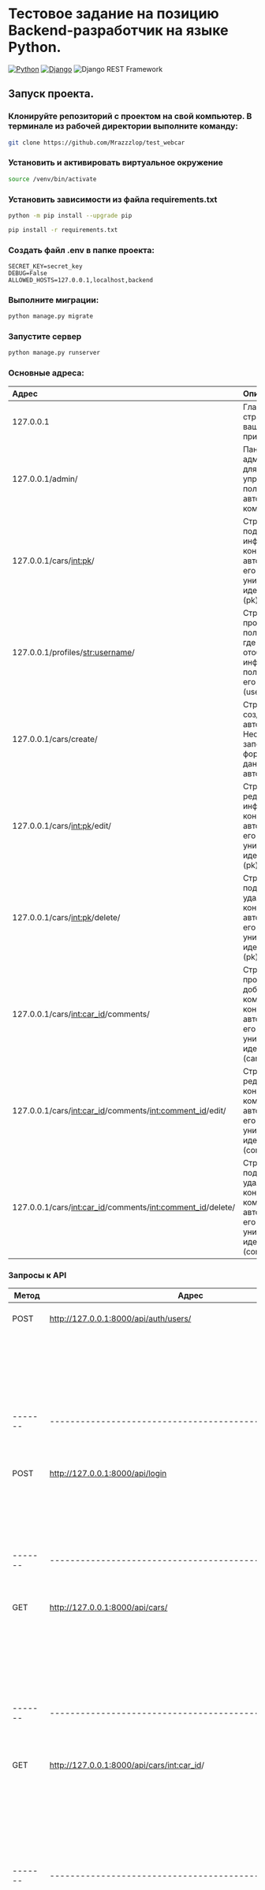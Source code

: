 # Тестовое задание на позицию Backend-разработчик на языке Python.



[![Python](https://img.shields.io/badge/-Python-464646?style=flat&logo=Python&logoColor=56C0C0&color=008080)](https://www.python.org/)
[![Django](https://img.shields.io/badge/-Django-464646?style=flat&logo=Django&logoColor=56C0C0&color=008080)](https://www.djangoproject.com/)
![Django REST Framework](https://img.shields.io/badge/-Django%20REST%20Framework-464646?style=flat&logo=Django%20REST%20Framework&logoColor=56C0C0&color=008080)

## Запуск проекта.

### Клонируйте репозиторий с проектом на свой компьютер. В терминале из рабочей директории выполните команду:
```bash
git clone https://github.com/Mrazzzlop/test_webcar

```

### Установить и активировать виртуальное окружение

```bash
source /venv/bin/activate
```

### Установить зависимости из файла requirements.txt

```bash
python -m pip install --upgrade pip
```
```bash
pip install -r requirements.txt
```
### Создать файл .env в папке проекта:
```.env
SECRET_KEY=secret_key
DEBUG=False
ALLOWED_HOSTS=127.0.0.1,localhost,backend
```

### Выполните миграции:
```bash
python manage.py migrate
```
### Запустите сервер 
```bash
python manage.py runserver
```
### Основные адреса: 

| Адрес                                      | Описание                                                                                     |
|:------------------------------------------|:----------------------------------------------------------------------------------------------|
| 127.0.0.1                                | Главная страница вашего веб-приложения.                                                    |
| 127.0.0.1/admin/                        | Панель администратора для входа и управления пользователями, автомобилями и комментариями. |
| 127.0.0.1/cars/<int:pk>/                | Страница с подробной информацией о конкретном автомобиле по его уникальному идентификатору (pk). |
| 127.0.0.1/profiles/<str:username>/      | Страница профиля пользователя, где отображается информация о пользователе по его имени (username). |
| 127.0.0.1/cars/create/                  | Страница для создания нового автомобиля. Необходимо заполнить форму с данными автомобиля.  |
| 127.0.0.1/cars/<int:pk>/edit/           | Страница для редактирования информации о конкретном автомобиле по его уникальному идентификатору (pk). |
| 127.0.0.1/cars/<int:pk>/delete/         | Страница для подтверждения удаления конкретного автомобиля по его уникальному идентификатору (pk). |
| 127.0.0.1/cars/<int:car_id>/comments/   | Страница для просмотра и добавления комментариев к конкретному автомобилю по его уникальному идентификатору (car_id). |
| 127.0.0.1/cars/<int:car_id>/comments/<int:comment_id>/edit/ | Страница для редактирования конкретного комментария к автомобилю по его уникальному идентификатору (comment_id). |
| 127.0.0.1/cars/<int:car_id>/comments/<int:comment_id>/delete/ | Страница для подтверждения удаления конкретного комментария к автомобилю по его уникальному идентификатору (comment_id). |
### Запросы к API

| Метод | Адрес                                      | Описание                                                                                     |
|-------|-------------------------------------------|----------------------------------------------------------------------------------------------|
| POST  | http://127.0.0.1:8000/api/auth/users/   | Регистрация нового пользователя.                                                             |
|       |                                           | ```json { "email": "user@example.com", "username": "string", "password": "string" } ```   |
|-------|-------------------------------------------|----------------------------------------------------------------------------------------------|
| POST  | http://127.0.0.1:8000/api/login          | Аутентификация пользователя (PyJWT).                                                         |
|       |                                           | ```json { "email": "string", "password": "string" } ```                                   |
|-------|-------------------------------------------|----------------------------------------------------------------------------------------------|
| GET   | http://127.0.0.1:8000/api/cars/          | Получить список всех машин.                                                                  |
|       |                                           | ```json [ { "make": "Seres", "model": "M5 (Aito)", "year": 1995, "description": "description", "owner": 1 } ] ``` |
|-------|-------------------------------------------|----------------------------------------------------------------------------------------------|
| GET   | http://127.0.0.1:8000/api/cars/<int:car_id>/ | Получить информацию о машине по ID.                                                         |
|       |                                           | ```json { "make": "Seres", "model": "M5 (Aito)", "year": 1995, "description": "description", "owner": 1 } ``` |
|-------|-------------------------------------------|----------------------------------------------------------------------------------------------|
| POST  | http://127.0.0.1:8000/api/cars/          | Создать новую машину (только для авторизованных пользователей).                             |
|       |                                           | ```json { "make": "Seres", "model": "M5 (Aito)", "year": 1995, "description": "description" } ``` |
|-------|-------------------------------------------|----------------------------------------------------------------------------------------------|
| PUT   | http://127.0.0.1:8000/api/cars/<int:car_id>/ | Редактировать информацию о машине (только автору или админу).                              |
|       |                                           | ```json { "make": "Seres", "model": "M5 (Aito)", "year": 1995, "description": "updated description" } ``` |
|-------|-------------------------------------------|----------------------------------------------------------------------------------------------|
| DELETE| http://127.0.0.1:8000/api/cars/<int:car_id>/ | Удалить машину (только автору или админу).                                                 |
|-------|-------------------------------------------|----------------------------------------------------------------------------------------------|
| GET   | http://127.0.0.1:8000/api/cars/<int:car_id>/comments/ | Получить список комментариев к машине.                                                  |
|       |                                           | ```json [ { "content": "Nice car!", "author": 1 }, { "content": "I love it!", "author": 2 } ] ``` |
|-------|-------------------------------------------|----------------------------------------------------------------------------------------------|
| GET   | http://127.0.0.1:8000/api/cars/<int:car_id>/comments/<int:comment_id> | Получить конкретный комментарий комментариев к машине.                                                  |
|       |                                           | ```json [ { "content": "Nice car!", "author": 1 }, { "content": "I love it!", "author": 2 } ] ``` |
|-------|-------------------------------------------|----------------------------------------------------------------------------------------------|
| POST  | http://127.0.0.1:8000/api/cars/<int:car_id>/comments/ | Создать новый комментарий к машине (только для авторизованных пользователей).           |
|       |                                           | ```json { "content": "Great car!" } ```                                                    |
|-------|-------------------------------------------|----------------------------------------------------------------------------------------------|
| PUT   | http://127.0.0.1:8000/api/cars/<int:car_id>/comments/<int:comment_id>/edit/ | Редактировать комментарий к машине (только автору или админу).                       |
|       |                                           | ```json { "content": "Updated comment!" } ```                                             |
|-------|-------------------------------------------|----------------------------------------------------------------------------------------------|
| DELETE| http://127.0.0.1:8000/api/cars/<int:car_id>/comments/<int:comment_id>/delete/ | Удалить комментарий к машине (только автору или админу).                               |

